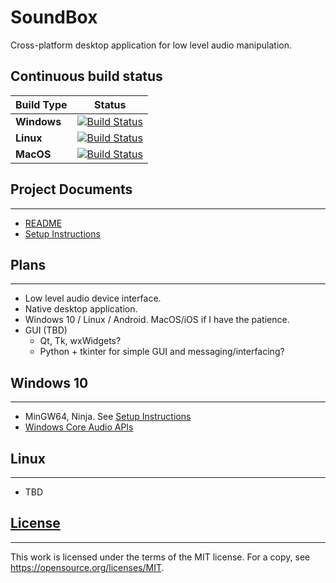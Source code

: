 # SoundBox

Cross-platform desktop application for low level audio manipulation.

## Continuous build status

| Build Type  | Status |
|-------------|--------|
| **Windows** | [![Build Status](https://dev.azure.com/mgrahamsmith/SoundBox/_apis/build/status/Windows?branchName=develop/noise_1)](https://dev.azure.com/mgrahamsmith/SoundBox/_build/latest?definitionId=1&branchName=develop/noise_1) |
| **Linux**   | [![Build Status](https://dev.azure.com/mgrahamsmith/SoundBox/_apis/build/status/Linux?branchName=develop/noise_1)](https://dev.azure.com/mgrahamsmith/SoundBox/_build/latest?definitionId=2&branchName=develop/noise_1)  |
| **MacOS**   | [![Build Status](https://dev.azure.com/mgrahamsmith/SoundBox/_apis/build/status/MacOS?branchName=develop/noise_1)](https://dev.azure.com/mgrahamsmith/SoundBox/_build/latest?definitionId=3&branchName=develop/noise_1) |

## Project Documents
-----------
* [README](./source/README.md)
* [Setup Instructions](./source/docs/SetupInstructions.md)

## Plans
--------
* Low level audio device interface.
* Native desktop application.
* Windows 10 / Linux / Android. MacOS/iOS if I have the patience.
* GUI (TBD)
    * Qt, Tk, wxWidgets?
    * Python + tkinter for simple GUI and messaging/interfacing?

## Windows 10
-------------
* MinGW64, Ninja.  See [Setup Instructions](./source/docs/SetupInstructions.md)
* [Windows Core Audio APIs](https://docs.microsoft.com/en-us/windows/win32/coreaudio/core-audio-apis-in-windows-vista)

## Linux
--------
* TBD

## [License](./LICENSE)
-----------------------
This work is licensed under the terms of the MIT license.
For a copy, see <https://opensource.org/licenses/MIT>.
